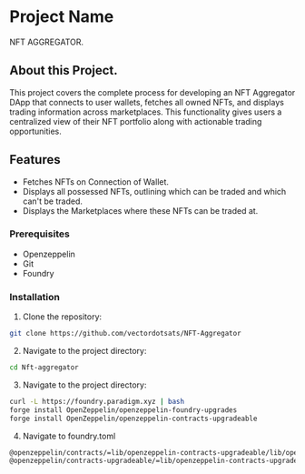 # Project Name

NFT AGGREGATOR.

## About this Project.

This project covers the complete process for developing an NFT Aggregator DApp that connects to user wallets, fetches all owned NFTs, and displays trading information across marketplaces. This functionality gives users a centralized view of their NFT portfolio along with actionable trading opportunities.

## Features

- Fetches NFTs on Connection of Wallet.
- Displays all possessed NFTs, outlining which can be traded and which can't be traded.
- Displays the Marketplaces where these NFTs can be traded at.

### Prerequisites

- Openzeppelin
- Git
- Foundry

### Installation

1. Clone the repository:

```bash
git clone https://github.com/vectordotsats/NFT-Aggregator
```

2. Navigate to the project directory:

```bash
cd Nft-aggregator
```

3. Navigate to the project directory:

```bash
curl -L https://foundry.paradigm.xyz | bash
forge install OpenZeppelin/openzeppelin-foundry-upgrades
forge install OpenZeppelin/openzeppelin-contracts-upgradeable
```

4. Navigate to foundry.toml

```bash
@openzeppelin/contracts/=lib/openzeppelin-contracts-upgradeable/lib/openzeppelin-contracts/contracts/,
@openzeppelin/contracts-upgradeable/=lib/openzeppelin-contracts-upgradeable/contracts/
```
